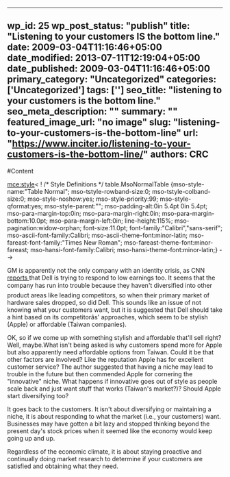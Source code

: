 
---
wp_id: 25
wp_post_status: "publish" 
title: "Listening to your customers IS the bottom line."
date: 2009-03-04T11:16:46+05:00
date_modified: 2013-07-11T12:19:04+05:00
date_published: 2009-03-04T11:16:46+05:00
primary_category: "Uncategorized"
categories: ['Uncategorized'] 
tags: ['']
seo_title: "listening to your customers is the bottom line."
seo_meta_description: ""
summary: ""
featured_image_url: "no image"
slug: "listening-to-your-customers-is-the-bottom-line"
url: "https://www.inciter.io/listening-to-your-customers-is-the-bottom-line/"
authors: CRC
---

#Content


<mce:style>< !   /* Style Definitions */  table.MsoNormalTable 	{mso-style-name:"Table Normal"; 	mso-tstyle-rowband-size:0; 	mso-tstyle-colband-size:0; 	mso-style-noshow:yes; 	mso-style-priority:99; 	mso-style-qformat:yes; 	mso-style-parent:""; 	mso-padding-alt:0in 5.4pt 0in 5.4pt; 	mso-para-margin-top:0in; 	mso-para-margin-right:0in; 	mso-para-margin-bottom:10.0pt; 	mso-para-margin-left:0in; 	line-height:115%; 	mso-pagination:widow-orphan; 	font-size:11.0pt; 	font-family:"Calibri","sans-serif"; 	mso-ascii-font-family:Calibri; 	mso-ascii-theme-font:minor-latin; 	mso-fareast-font-family:"Times New Roman"; 	mso-fareast-theme-font:minor-fareast; 	mso-hansi-font-family:Calibri; 	mso-hansi-theme-font:minor-latin;} -->
<!--[endif]-->
<p class="MsoNormal">GM is apparently not the only company with an identity crisis, as CNN <a href="http://money.cnn.com/2009/02/26/technology/dell.fortune/index.htm?postversion=2009022609">reports </a>that Dell is trying to respond to low earnings too. It seems that the company has run into trouble because they haven't diversified into other product areas like leading competitors, so when their primary market of hardware sales dropped, so did Dell. This sounds like an issue of not knowing what your customers want, but it is suggested that Dell should take a hint based on its competitorâs' approaches, which seem to be stylish (Apple) or affordable (Taiwan companies).</p>
<p class="MsoNormal">OK, so if we come up with something stylish and affordable that'll sell right? Well, maybe.What isn't being asked is why customers spend more for Apple but also apparently need affordable options from Taiwan. Could it be that other factors are involved? Like the reputation Apple has for excellent customer service? The author suggested that having a niche may lead to trouble in the future but then commended Apple for cornering the "innovative" niche. What happens if innovative goes out of style as people scale back and just want stuff that works (Taiwan's market?)? Should Apple start diversifying too?</p>
<p class="MsoNormal">It goes back to the customers. It isn't about diversifying or maintaining a niche, it is about responding to what the market (i.e., your customers) want. Businesses may have gotten a bit lazy and stopped thinking beyond the present day's stock prices when it seemed like the economy would keep going up and up.</p>
<p class="MsoNormal">Regardless of the economic climate, it is about staying proactive and continually doing market research to determine if your customers are satisfied and obtaining what they need.</p>
<p class="MsoNormal">&nbsp;</p>

